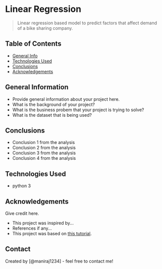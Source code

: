 # Linear Regression
> Linear regression based model to predict factors that affect demand of a bike sharing company.


## Table of Contents
* [General Info](#general-information)
* [Technologies Used](#technologies-used)
* [Conclusions](#conclusions)
* [Acknowledgements](#acknowledgements)

<!-- You can include any other section that is pertinent to your problem -->

## General Information
- Provide general information about your project here.
- What is the background of your project?
- What is the business probem that your project is trying to solve?
- What is the dataset that is being used?


## Conclusions
- Conclusion 1 from the analysis
- Conclusion 2 from the analysis
- Conclusion 3 from the analysis
- Conclusion 4 from the analysis


## Technologies Used
- python 3

## Acknowledgements
Give credit here.
- This project was inspired by...
- References if any...
- This project was based on [this tutorial](https://www.example.com).


## Contact
Created by [@maniraj1234] - feel free to contact me!
